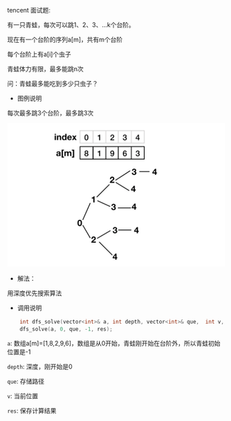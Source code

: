
tencent 面试题:

有一只青蛙，每次可以跳1、2、3、...k个台阶。

现在有一个台阶的序列a[m]，共有m个台阶

每个台阶上有a[i]个虫子

青蛙体力有限，最多能跳n次

问：青蛙最多能吃到多少只虫子？

+ 图例说明

每次最多跳3个台阶，最多跳3次

![IMAGE](../_imgs/1.png)

+ 解法：

用深度优先搜索算法

+ 调用说明


```c++
    int dfs_solve(vector<int>& a, int depth, vector<int>& que,  int v, int& res);
    dfs_solve(a, 0, que, -1, res);
```

`a`: 数组a[m]=[1,8,2,9,6]，数组是从0开始，青蛙刚开始在台阶外，所以青蛙初始位置是-1

`depth`: 深度，刚开始是0

`que`: 存储路径

`v`: 当前位置

`res`: 保存计算结果




